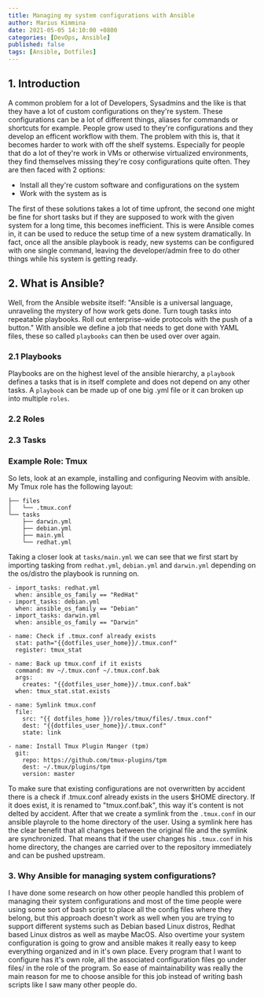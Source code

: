 ```yaml
---
title: Managing my system configurations with Ansible
author: Marius Kimmina
date: 2021-05-05 14:10:00 +0800
categories: [DevOps, Ansible]
published: false
tags: [Ansible, Dotfiles]
---
```



## 1. Introduction
A common problem for a lot of Developers, Sysadmins and the like is that they have a lot of custom configurations
on they're system. These configurations can be a lot of different things, aliases for commands or shortcuts for example. 
People grow used to they're configurations and they develop an efficent workflow with them. The problem with this is, 
that it becomes harder to work with off the shelf systems. Especially for people that do a lot of they're work in
VMs or otherwise virtualized environments, they find themselves missing they're cosy configurations quite often. 
They are then faced with 2 options:

* Install all they're custom software and configurations on the system
* Work with the system as is

The first of these solutions takes a lot of time upfront, the second one might be fine for short tasks but if they are 
supposed to work with the given system for a long time, this becomes inefficient. This is were Ansible comes in, it can be used 
to reduce the setup time of a new system dramatically. In fact, once all the ansible playbook is ready, new systems can be 
configured with one single command, leaving the developer/admin free to do other things while his system is getting ready.

## 2. What is Ansible?

Well, from the Ansible website itself: "Ansible is a universal language, unraveling the mystery of how work gets done. 
Turn tough tasks into repeatable playbooks. Roll out enterprise-wide protocols with the push of a button." 
With ansible we define a job that needs to get done with YAML files, these so called `playbooks` can then be used over over again.

### 2.1 Playbooks
Playbooks are on the highest level of the ansible hierarchy, a `playbook` defines a tasks that is in itself complete and does not depend
on any other tasks. A `playbook` can be made up of one big .yml file or it can broken up into multiple `roles`. 

### 2.2 Roles

### 2.3 Tasks

### Example Role: Tmux
So lets, look at an example, installing and configuring Neovim with ansible. My Tmux role has the following layout:

```
├── files
│   └── .tmux.conf
└── tasks
    ├── darwin.yml
    ├── debian.yml
    ├── main.yml
    └── redhat.yml
```

Taking a closer look at `tasks/main.yml` we can see that we first start by importing tasking from `redhat.yml`, `debian.yml`
and `darwin.yml` depending on the os/distro the playbook is running on.

```
- import_tasks: redhat.yml
  when: ansible_os_family == "RedHat"
- import_tasks: debian.yml
  when: ansible_os_family == "Debian"
- import_tasks: darwin.yml
  when: ansible_os_family == "Darwin"

- name: Check if .tmux.conf already exists
  stat: path="{{dotfiles_user_home}}/.tmux.conf"
  register: tmux_stat

- name: Back up tmux.conf if it exists
  command: mv ~/.tmux.conf ~/.tmux.conf.bak
  args:
    creates: "{{dotfiles_user_home}}/.tmux.conf.bak"
  when: tmux_stat.stat.exists

- name: Symlink tmux.conf
  file:
    src: "{{ dotfiles_home }}/roles/tmux/files/.tmux.conf"
    dest: "{{dotfiles_user_home}}/.tmux.conf"
    state: link

- name: Install Tmux Plugin Manger (tpm)
  git:
    repo: https://github.com/tmux-plugins/tpm
    dest: ~/.tmux/plugins/tpm
    version: master
```

To make sure that existing configurations are not overwritten by accident there is a check if .tmux.conf already exists 
in the users $HOME directory. If it does exist, it is renamed to "tmux.conf.bak", this way it's content is not delted by accident.
After that we create a symlink from the `.tmux.conf` in our ansible playrole to the home directory of the user.
Using a symlink here has the clear benefit that all changes between the original file and the symlink are synchronized. 
That means that if the user changes his `.tmux.conf` in his home directory, the changes are carried over to the repository 
immediately and can be pushed upstream.


### 3. Why Ansible for managing system configurations?

I have done some research on how other people handled this problem of managing their system configurations and most of the time
people were using some sort of bash script to place all the config files where they belong, but this approach doesn't work as well 
when you are trying to support different systems such as Debian based Linux distros, Redhat based Linux distros as well as maybe MacOS.
Also overtime your system configuration is going to grow and ansible makes it really easy to keep everything organized and in it's own place.
Every program that I want to configure has it's own role, all the associated configuration files go under files/ in the role of the program.
So ease of maintainability was really the main reason for me to choose ansible for this job instead of writing bash scripts like I saw many other
people do.


